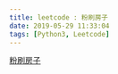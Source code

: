 ```yaml
---
title: leetcode : 粉刷房子
date: 2019-05-29 11:33:04
tags: [Python3, Leetcode]
---
```


[粉刷房子](https://leetcode-cn.com/problems/paint-house/)

